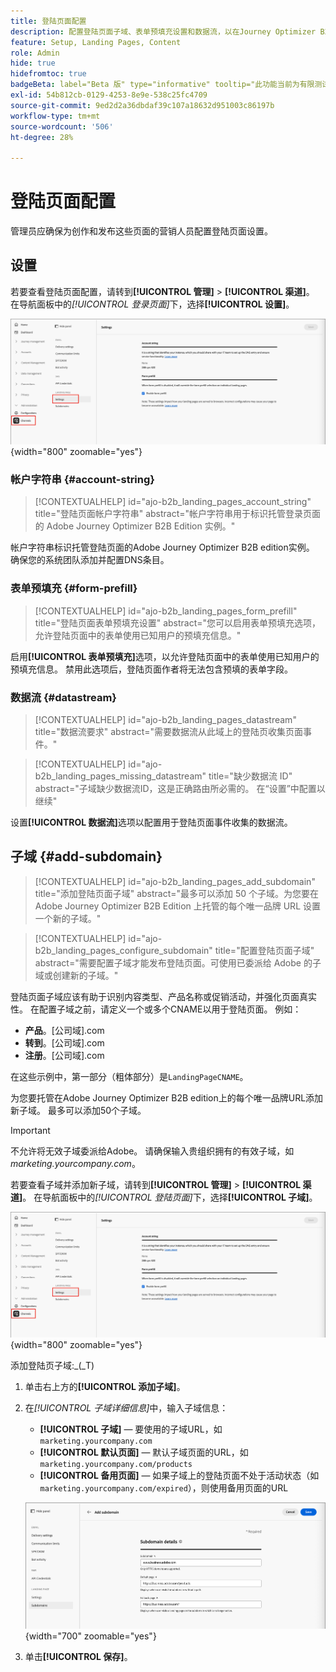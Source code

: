 ```yaml
---
title: 登陆页面配置
description: 配置登陆页面子域、表单预填充设置和数据流，以在Journey Optimizer B2B edition中启用营销活动网页发布。
feature: Setup, Landing Pages, Content
role: Admin
hide: true
hidefromtoc: true
badgeBeta: label="Beta 版" type="informative" tooltip="此功能当前为有限测试版"
exl-id: 54b812cb-0129-4253-8e9e-538c25fc4709
source-git-commit: 9ed2d2a36dbdaf39c107a18632d951003c86197b
workflow-type: tm+mt
source-wordcount: '506'
ht-degree: 28%

---
```


# 登陆页面配置

管理员应确保为创作和发布这些页面的营销人员配置登陆页面设置。

## 设置

若要查看登陆页面配置，请转到&#x200B;**[!UICONTROL 管理]** > **[!UICONTROL 渠道]**。 在导航面板中的&#x200B;_[!UICONTROL 登录页面]_&#x200B;下，选择&#x200B;**[!UICONTROL 设置]**。

![登陆页面设置](./assets/config-landing-pages-settings.png){width="800" zoomable="yes"}

### 帐户字符串 {#account-string}

>[!CONTEXTUALHELP]
>id="ajo-b2b_landing_pages_account_string"
>title="登陆页面帐户字符串"
>abstract="帐户字符串用于标识托管登录页面的 Adobe Journey Optimizer B2B Edition 实例。"

帐户字符串标识托管登陆页面的Adobe Journey Optimizer B2B edition实例。 确保您的系统团队添加并配置DNS条目。

### 表单预填充 {#form-prefill}

>[!CONTEXTUALHELP]
>id="ajo-b2b_landing_pages_form_prefill"
>title="登陆页面表单预填充设置"
>abstract="您可以启用表单预填充选项，允许登陆页面中的表单使用已知用户的预填充信息。"

启用&#x200B;**[!UICONTROL 表单预填充]**&#x200B;选项，以允许登陆页面中的表单使用已知用户的预填充信息。 禁用此选项后，登陆页面作者将无法包含预填的表单字段。

### 数据流 {#datastream}

>[!CONTEXTUALHELP]
>id="ajo-b2b_landing_pages_datastream"
>title="数据流要求"
>abstract="需要数据流从此域上的登陆页收集页面事件。"

>[!CONTEXTUALHELP]
>id="ajo-b2b_landing_pages_missing_datastream"
>title="缺少数据流 ID"
>abstract="子域缺少数据流ID，这是正确路由所必需的。 在“设置”中配置以继续"

设置&#x200B;**[!UICONTROL 数据流]**&#x200B;选项以配置用于登陆页面事件收集的数据流。

## 子域 {#add-subdomain}

>[!CONTEXTUALHELP]
>id="ajo-b2b_landing_pages_add_subdomain"
>title="添加登陆页面子域"
>abstract="最多可以添加 50 个子域。为您要在 Adobe Journey Optimizer B2B Edition 上托管的每个唯一品牌 URL 设置一个新的子域。"

>[!CONTEXTUALHELP]
>id="ajo-b2b_landing_pages_configure_subdomain"
>title="配置登陆页面子域"
>abstract="需要配置子域才能发布登陆页面。可使用已委派给 Adobe 的子域或创建新的子域。"

登陆页面子域应该有助于识别内容类型、产品名称或促销活动，并强化页面真实性。 在配置子域之前，请定义一个或多个CNAME以用于登陆页面。 例如：

* **产品**。[公司域].com
* **转到**。[公司域].com
* **注册**。[公司域].com

在这些示例中，第一部分（粗体部分）是`LandingPageCNAME`。

为您要托管在Adobe Journey Optimizer B2B edition上的每个唯一品牌URL添加新子域。 最多可以添加50个子域。

>[!IMPORTANT]
>
>不允许将无效子域委派给Adobe。 请确保输入贵组织拥有的有效子域，如&#x200B;_marketing.yourcompany.com_。

若要查看子域并添加新子域，请转到&#x200B;**[!UICONTROL 管理]** > **[!UICONTROL 渠道]**。 在导航面板中的&#x200B;_[!UICONTROL 登陆页面]_&#x200B;下，选择&#x200B;**[!UICONTROL 子域]**。

![登陆页面子域](./assets/config-landing-pages-settings.png){width="800" zoomable="yes"}

添加登陆页子域&#x200B;:_(_T)

1. 单击右上方的&#x200B;**[!UICONTROL 添加子域]**。

1. 在&#x200B;_[!UICONTROL 子域详细信息]_&#x200B;中，输入子域信息：

   * **[!UICONTROL 子域]** — 要使用的子域URL，如`marketing.yourcompany.com`
   * **[!UICONTROL 默认页面]** — 默认子域页面的URL，如`marketing.yourcompany.com/products`
   * **[!UICONTROL 备用页面]** — 如果子域上的登陆页面不处于活动状态（如`marketing.yourcompany.com/expired`），则使用备用页面的URL

   ![添加登陆页面子域](./assets/config-landing-pages-add-subdomain.png){width="700" zoomable="yes"}

1. 单击&#x200B;**[!UICONTROL 保存]**。
